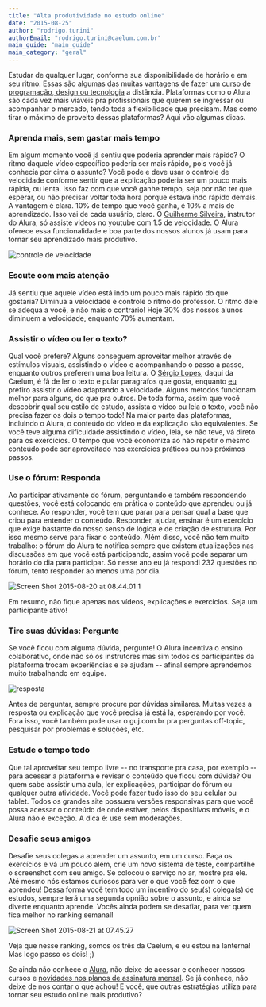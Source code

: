 ```yaml
---
title: "Alta produtividade no estudo online"
date: "2015-08-25"
author: "rodrigo.turini"
authorEmail: "rodrigo.turini@caelum.com.br"
main_guide: "main_guide"
main_category: "geral"
---
```


Estudar de qualquer lugar, conforme sua disponibilidade de horário e em seu ritmo. Essas são algumas das muitas vantagens de fazer um [curso de programação, design ou tecnologia](https://www.alura.com.br) a distância. Plataformas como o Alura são cada vez mais viáveis pra profissionais que querem se ingressar ou acompanhar o mercado, tendo toda a flexibilidade que precisam. Mas como tirar o máximo de proveito dessas plataformas? Aqui vão algumas dicas.

### Aprenda mais, sem gastar mais tempo

Em algum momento você já sentiu que poderia aprender mais rápido? O ritmo daquele vídeo específico poderia ser mais rápido, pois você já conhecia por cima o assunto? Você pode e deve usar o controle de velocidade conforme sentir que a explicação poderia ser um pouco mais rápida, ou lenta. Isso faz com que você ganhe tempo, seja por não ter que esperar, ou não precisar voltar toda hora porque estava indo rápido demais. A vantagem é clara. 10% de tempo que você ganha, é 10% a mais de aprendizado. Isso vai de cada usuário, claro. O [Guilherme Silveira](https://www.caelum.com.br/instrutores/guilherme-silveira/), instrutor do Alura, só assiste videos no youtube com 1.5 de velocidade. O Alura oferece essa funcionalidade e boa parte dos nossos alunos já usam para tornar seu aprendizado mais produtivo.

![controle de velocidade](https://blog.caelum.com.br/wp-content/uploads/2055/08/controle-de-velocidade.png)

### Escute com mais atenção

Já sentiu que aquele vídeo está indo um pouco mais rápido do que gostaria? Diminua a velocidade e controle o ritmo do professor. O ritmo dele se adequa a você, e não mais o contrário! Hoje 30% dos nossos alunos diminuem a velocidade, enquanto 70% aumentam.

### Assistir o vídeo ou ler o texto?

Qual você prefere? Alguns conseguem aproveitar melhor através de estímulos visuais, assistindo o vídeo e acompanhando o passo a passo, enquanto outros preferem uma boa leitura. O [Sérgio Lopes](https://www.caelum.com.br/instrutores/sergio-lopes/), daqui da Caelum, é fã de ler o texto e pular paragrafos que gosta, enquanto [eu](https://www.caelum.com.br/instrutores/rodrigo-turini/) prefiro assistir o vídeo adaptando a velocidade. Alguns métodos funcionam melhor para alguns, do que pra outros. De toda forma, assim que você descobrir qual seu estilo de estudo, assista o vídeo ou leia o texto, você não precisa fazer os dois o tempo todo! Na maior parte das plataformas, incluindo o Alura, o conteúdo do vídeo e da explicação são equivalentes. Se você teve alguma dificuldade assistindo o vídeo, leia, se não teve, vá direto para os exercícios. O tempo que você economiza ao não repetir o mesmo conteúdo pode ser aproveitado nos exercícios práticos ou nos próximos passos.

### Use o fórum: Responda

Ao participar ativamente do fórum, perguntando e também respondendo questões, você está colocando em prática o conteúdo que aprendeu ou já conhece. Ao responder, você tem que parar para pensar qual a base que criou para entender o conteúdo. Responder, ajudar, ensinar é um exercício que exige bastante do nosso senso de lógica e de criação de estrutura. Por isso mesmo serve para fixar o conteúdo. Além disso, você não tem muito trabalho: o fórum do Alura te notifica sempre que existem atualizações nas discussões em que você está participando, assim você pode separar um horário do dia para participar. Só nesse ano eu já respondi 232 questões no fórum, tento responder ao menos uma por dia.

![Screen Shot 2015-08-20 at 08.44.01 1](https://blog.caelum.com.br/wp-content/uploads/2055/08/Screen-Shot-2015-08-20-at-08.44.01-1.png)

Em resumo, não fique apenas nos vídeos, explicações e exercícios. Seja um participante ativo!

### Tire suas dúvidas: Pergunte

Se você ficou com alguma dúvida, pergunte! O Alura incentiva o ensino colaborativo, onde não só os instrutores mas sim todos os participantes da plataforma trocam experiências e se ajudam -- afinal sempre aprendemos muito trabalhando em equipe.

![resposta](https://blog.caelum.com.br/wp-content/uploads/2055/08/resposta.png)

Antes de perguntar, sempre procure por dúvidas similares. Muitas vezes a resposta ou explicação que você precisa já está lá, esperando por você. Fora isso, você também pode usar o guj.com.br pra perguntas off-topic, pesquisar por problemas e soluções, etc.

### Estude o tempo todo

Que tal aproveitar seu tempo livre -- no transporte pra casa, por exemplo -- para acessar a plataforma e revisar o conteúdo que ficou com dúvida? Ou quem sabe assistir uma aula, ler explicações, participar do fórum ou qualquer outra atividade. Você pode fazer tudo isso do seu celular ou tablet. Todos os grandes site possuem versões responsivas para que você possa acessar o conteúdo de onde estiver, pelos dispositivos móveis, e o Alura não é exceção. A dica é: use sem moderações.

### Desafie seus amigos

Desafie seus colegas a aprender um assunto, em um curso. Faça os exercícios e vá um pouco além, crie um novo sistema de teste, compartilhe o screenshot com seu amigo. Se colocou o serviço no ar, mostre pra ele. Até mesmo nós estamos curiosos para ver o que você fez com o que aprendeu! Dessa forma você tem todo um incentivo do seu(s) colega(s) de estudos, sempre terá uma segunda opnião sobre o assunto, e ainda se diverte enquanto aprende. Vocês ainda podem se desafiar, para ver quem fica melhor no ranking semanal!

![Screen Shot 2015-08-21 at 07.45.27](https://blog.caelum.com.br/wp-content/uploads/2055/08/Screen-Shot-2015-08-21-at-07.45.27.png)

Veja que nesse ranking, somos os três da Caelum, e eu estou na lanterna! Mas logo passo os dois! ;)

  
Se ainda não conhece o [Alura](https://www.alura.com.br/), não deixe de acessar e conhecer nossos cursos e [novidades nos planos de assinatura mensal](https://www.alura.com.br/torne-se-membro). Se já conhece, não deixe de nos contar o que achou! E você, que outras estratégias utiliza para tornar seu estudo online mais produtivo?
